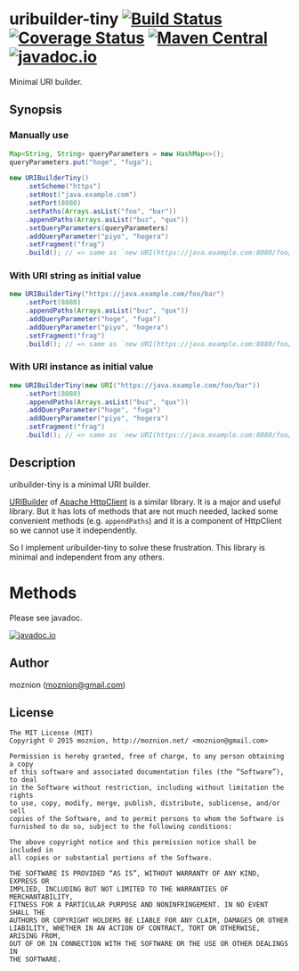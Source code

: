 uribuilder-tiny [![Build Status](https://travis-ci.org/moznion/uribuilder-tiny.svg)](https://travis-ci.org/moznion/uribuilder-tiny) [![Coverage Status](https://coveralls.io/repos/moznion/uribuilder-tiny/badge.svg?branch=master)](https://coveralls.io/r/moznion/uribuilder-tiny?branch=master) [![Maven Central](https://maven-badges.herokuapp.com/maven-central/net.moznion/uribuilder-tiny/badge.svg)](https://maven-badges.herokuapp.com/maven-central/net.moznion/uribuilder-tiny) [![javadoc.io](https://javadocio-badges.herokuapp.com/net.moznion/uribuilder-tiny/badge.svg)](https://javadocio-badges.herokuapp.com/net.moznion/uribuilder-tiny)
=============

Minimal URI builder.

Synopsis
---

### Manually use

```java
Map<String, String> queryParameters = new HashMap<>();
queryParameters.put("hoge", "fuga");

new URIBuilderTiny()
	.setScheme("https")
	.setHost("java.example.com")
	.setPort(8080)
	.setPaths(Arrays.asList("foo", "bar"))
	.appendPaths(Arrays.asList("buz", "qux"))
	.setQueryParameters(queryParameters)
	.addQueryParameter("piyo", "hogera")
	.setFragment("frag")
	.build(); // => same as `new URI(https://java.example.com:8080/foo/bar/buz/qux?hoge=fuga&piyo=hogera#frag)`
```

### With URI string as initial value

```java
new URIBuilderTiny("https://java.example.com/foo/bar")
	.setPort(8080)
	.appendPaths(Arrays.asList("buz", "qux"))
	.addQueryParameter("hoge", "fuga")
	.addQueryParameter("piyo", "hogera")
	.setFragment("frag")
	.build(); // => same as `new URI(https://java.example.com:8080/foo/bar/buz/qux?hoge=fuga&piyo=hogera#frag)`
```

### With URI instance as initial value

```java
new URIBuilderTiny(new URI("https://java.example.com/foo/bar"))
	.setPort(8080)
	.appendPaths(Arrays.asList("buz", "qux"))
	.addQueryParameter("hoge", "fuga")
	.addQueryParameter("piyo", "hogera")
	.setFragment("frag")
	.build(); // => same as `new URI(https://java.example.com:8080/foo/bar/buz/qux?hoge=fuga&piyo=hogera#frag)`
```

Description
--

uribuilder-tiny is a minimal URI builder.

[URIBuilder](https://hc.apache.org/httpcomponents-client-ga/httpclient/apidocs/org/apache/http/client/utils/URIBuilder.html)
of [Apache HttpClient](https://hc.apache.org/httpcomponents-client-ga/) is a similar library.
It is a major and useful library. But it has lots of methods that are not much needed,
lacked some convenient methods (e.g. `appendPaths`) and it is a component of HttpClient so we cannot use it independently.

So I implement uribuilder-tiny to solve these frustration.
This library is minimal and independent from any others.

Methods
==

Please see javadoc.

[![javadoc.io](https://javadocio-badges.herokuapp.com/net.moznion/uribuilder-tiny/badge.svg)](https://javadocio-badges.herokuapp.com/net.moznion/uribuilder-tiny)

Author
--

moznion (<moznion@gmail.com>)

License
--

```
The MIT License (MIT)
Copyright © 2015 moznion, http://moznion.net/ <moznion@gmail.com>

Permission is hereby granted, free of charge, to any person obtaining a copy
of this software and associated documentation files (the “Software”), to deal
in the Software without restriction, including without limitation the rights
to use, copy, modify, merge, publish, distribute, sublicense, and/or sell
copies of the Software, and to permit persons to whom the Software is
furnished to do so, subject to the following conditions:

The above copyright notice and this permission notice shall be included in
all copies or substantial portions of the Software.

THE SOFTWARE IS PROVIDED “AS IS”, WITHOUT WARRANTY OF ANY KIND, EXPRESS OR
IMPLIED, INCLUDING BUT NOT LIMITED TO THE WARRANTIES OF MERCHANTABILITY,
FITNESS FOR A PARTICULAR PURPOSE AND NONINFRINGEMENT. IN NO EVENT SHALL THE
AUTHORS OR COPYRIGHT HOLDERS BE LIABLE FOR ANY CLAIM, DAMAGES OR OTHER
LIABILITY, WHETHER IN AN ACTION OF CONTRACT, TORT OR OTHERWISE, ARISING FROM,
OUT OF OR IN CONNECTION WITH THE SOFTWARE OR THE USE OR OTHER DEALINGS IN
THE SOFTWARE.
```

